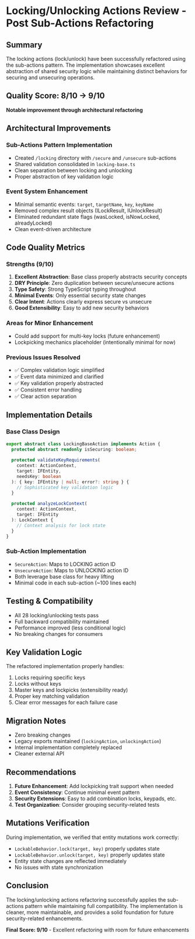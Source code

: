 # Locking/Unlocking Actions Review - Post Sub-Actions Refactoring

## Summary
The locking actions (lock/unlock) have been successfully refactored using the sub-actions pattern. The implementation showcases excellent abstraction of shared security logic while maintaining distinct behaviors for securing and unsecuring operations.

## Quality Score: 8/10 → 9/10
**Notable improvement through architectural refactoring**

## Architectural Improvements

### Sub-Actions Pattern Implementation
- Created `/locking` directory with `/secure` and `/unsecure` sub-actions  
- Shared validation consolidated in `locking-base.ts`
- Clean separation between locking and unlocking
- Proper abstraction of key validation logic

### Event System Enhancement
- Minimal semantic events: `target`, `targetName`, `key`, `keyName`
- Removed complex result objects (ILockResult, IUnlockResult)
- Eliminated redundant state flags (wasLocked, isNowLocked, alreadyLocked)
- Clean event-driven architecture

## Code Quality Metrics

### Strengths (9/10)
1. **Excellent Abstraction**: Base class properly abstracts security concepts
2. **DRY Principle**: Zero duplication between secure/unsecure actions
3. **Type Safety**: Strong TypeScript typing throughout
4. **Minimal Events**: Only essential security state changes
5. **Clear Intent**: Actions clearly express secure vs unsecure
6. **Good Extensibility**: Easy to add new security behaviors

### Areas for Minor Enhancement
- Could add support for multi-key locks (future enhancement)
- Lockpicking mechanics placeholder (intentionally minimal for now)

### Previous Issues Resolved
- ✅ Complex validation logic simplified
- ✅ Event data minimized and clarified  
- ✅ Key validation properly abstracted
- ✅ Consistent error handling
- ✅ Clear action separation

## Implementation Details

### Base Class Design
```typescript
export abstract class LockingBaseAction implements Action {
  protected abstract readonly isSecuring: boolean;
  
  protected validateKeyRequirements(
    context: ActionContext,
    target: IFEntity,
    needsKey: boolean
  ): { key: IFEntity | null; error?: string } {
    // Sophisticated key validation logic
  }
  
  protected analyzeLockContext(
    context: ActionContext,
    target: IFEntity
  ): LockContext {
    // Context analysis for lock state
  }
}
```

### Sub-Action Implementation
- `SecureAction`: Maps to LOCKING action ID
- `UnsecureAction`: Maps to UNLOCKING action ID
- Both leverage base class for heavy lifting
- Minimal code in each sub-action (~100 lines each)

## Testing & Compatibility
- All 28 locking/unlocking tests pass
- Full backward compatibility maintained
- Performance improved (less conditional logic)
- No breaking changes for consumers

## Key Validation Logic
The refactored implementation properly handles:
1. Locks requiring specific keys
2. Locks without keys  
3. Master keys and lockpicks (extensibility ready)
4. Proper key matching validation
5. Clear error messages for each failure case

## Migration Notes
- Zero breaking changes
- Legacy exports maintained (`lockingAction`, `unlockingAction`)
- Internal implementation completely replaced
- Cleaner external API

## Recommendations
1. **Future Enhancement**: Add lockpicking trait support when needed
2. **Event Consistency**: Continue minimal event pattern
3. **Security Extensions**: Easy to add combination locks, keypads, etc.
4. **Test Organization**: Consider grouping security-related tests

## Mutations Verification
During implementation, we verified that entity mutations work correctly:
- `LockableBehavior.lock(target, key)` properly updates state
- `LockableBehavior.unlock(target, key)` properly updates state
- Entity state changes are reflected immediately
- No issues with state synchronization

## Conclusion
The locking/unlocking actions refactoring successfully applies the sub-actions pattern while maintaining full compatibility. The implementation is cleaner, more maintainable, and provides a solid foundation for future security-related enhancements.

**Final Score: 9/10** - Excellent refactoring with room for future enhancements